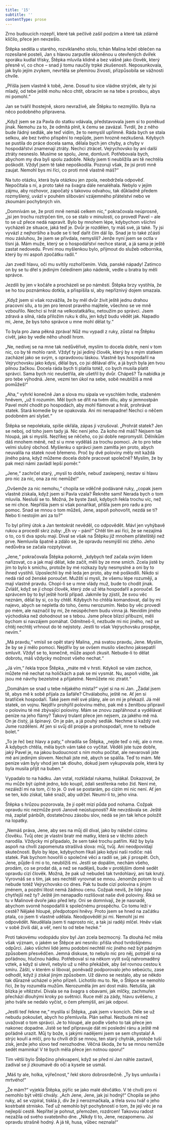 ```yaml
---
title: '15'
subtitle: ''
contentType: prose
---
```


<section>

Zrno budoucích rozepří, které tak pečlivě zašil podzim a které tak zdárně klíčilo, přece jen nevzešlo.

Štěpka seděla u starého, rozviklaného stolu, tchán Malina ležel oblečen na rozesílané posteli, Jan s hlavou zarputile skloněnou u otevřených dvířek sporáku kudlal třísky, Štěpka mluvila klidně a bez vášně jako člověk, který přesně ví, co chce – snad ji tomu naučily trpké zkušenosti. Neposunkovala, jak bylo jejím zvykem, nevrtěla se přemírou živosti, přizpůsobila se vážnosti chvíle.

„Přišla jsem vlastně k tobě, Jene. Dosud tu sice vládne strýček, ale ty jsi mladý, od tebe ještě mohu něco chtít, obracím se na tebe s prosbou, abys mi pomohl.“

Jan se tvářil lhostejně, skoro nevraživě, ale Štěpku to nezmýlilo. Byla na něco podobného připravena.

„Když jsem se za Pavla do statku vdávala, představovala jsem si to poněkud jinak. Nemohu za to, že odmítá plnit, k čemu se zavázal. Tvrdil, že z něho bude řádný sedlák, ale teď vidím, že to nemyslil upřímně. Ráda bych se stala selkou, ale bez tvého přispění to nepůjde, jsem hrozně nezkušená. Kdybych se pustila do práce docela sama, dělala bych jen chyby, a chyby v hospodářství znamenají ztráty. Nechci ztrácet. Vejrychovsko by ani další ztráty nesneslo. Musíme se spolu, Jene, domluvit. Potřebovala bych, abychom my dva byli spolu zadobře. Nikdy jsem ti neublížila ani tě nechtěla poškodit. Vždyť jsem tě také nepoškodila. Pozoruji však, že jsi proti mně zaujat. Nemohl bys mi říci, co proti mně vlastně máš?“

Na tuto otázku, která byla otázkou jen zpola, neobdržela odpověď. Nepočítala s ní, a proto také na švagra dále nenaléhala. Nebylo v jejím zájmu, aby rozhovor, započatý s takovou odvahou, tak důkladně předem rozmyšlený, uvázl v pouhém slibování vzájemného přátelství nebo ve zkoumání pochybných vin.

„Domnívám se, že proti mně nemáš celkem nic,“ pokračovala neúprosně, „jsi jen trochu roztrpčen tím, co se stalo v minulosti, co provedl Pavel – ale to se už přece nedá napravit. Bylo by mnohem lépe, kdybychom všichni vycházeli ze situace, jaká teď je. Dvůr je rozdělen, ty máš své, já také. Ty jsi vyvázl z nejhoršího a bude se ti teď dařit čím dál líp. Snad je to také zčásti mou zásluhou, že jsem se přivdala, nemyslíš? Jenže nyní jsem se octla v tísni já. Mám muže, který se o hospodářství nechce starat, a já sama je ještě zastat nedovedu. První mou myšlenkou bylo, přijmout do služeb odborníka, který by mi aspoň zpočátku radil.“

Jan zvedl hlavu, oči mu svítily rozhořčením. Vida, panské nápady! Zatímco on by se tu dřel s jediným čeledínem jako nádeník, vedle u bratra by měli správce.

Jezdili by jen v kočáře a procházeli se po náměstí. Štěpka brzy vystihla, že se ho tou poznámkou dotkla, a přispíšila si, aby nepříznivý dojem smazala.

„Když jsem si však rozvážila, že by měl dvůr živit ještě jednu drahou pracovní sílu, a to jen pro lenost pravého majitele, všechno se ve mně vzbouřilo. Nechci si hrát na velkostatkářku, netoužím po správci. Jsem zdravá a silná, ráda přiložím ruku k dílu, jen když budu vědět jak. Napadlo mi, Jene, že bys toho správce u mne mohl dělat ty.“

To byla pro Jana pěkná zpráva! Nůž mu vypadl z ruky, zůstal na Štěpku civět, jako by vedle něho uhodil hrom.

„Ne, nedívej se na mne tak nedůvěřivě, myslím to docela dobře, není v tom nic, co by tě mohlo ranit. Vždyť ty jsi jediný člověk, který by s mým statkem zacházel jako se svým, s opravdovou láskou. Vlastně bys hospodařil na Vejrychovsku jako kdysi, dělal bys, co jsi dělával dřív, a já bych byla jen tvou pilnou žačkou. Docela ráda bych ti platila totéž, co bych musila platit správci. Sama bych nic neušetřila, ale ušetřil by dvůr. Chápeš? Ta nabídka je pro tebe výhodná. Jene, vezmi ten úkol na sebe, sobě neublížíš a mně pomůžeš!“

„Aha,“ vyhrkl konečně Jan a slova mu sípala ve vyschlém hrdle, staženém hněvem, „už ti rozumím. Měl bych se dřít na tvém dílu, aby si jemnostpán Pavel mohl chodit po hospodách, aby mohl flámovat a hrát, prohrávat statek. Stará komedie by se opakovala. Ani mi nenapadne! Nechci o něčem podobném ani slyšet.“

Štěpka se nepolekala, spíše okřála, zápas ji vzrušoval. „Prohrát statek? Jen se neboj, od toho jsem tady já. Nic není jeho. Za koho mě máš? Nejsem tak hloupá, jak si myslíš. Nezříkej se něčeho, co jsi dobře nepromyslil. Dělníkům dáš mnohem méně, než si u mne vyděláš za trochu pomoci. Je to pro tebe velmi slušný obchod. Myšlenku o správci jsem zamítla jen proto, abych neuvalila na statek nové břemeno. Proč by dvě poloviny měly mít každá jiného pána, když můžeme docela dobře pracovat společně? Myslím, že by pak mezi námi zavládl lepší poměr.“

„Jene,“ zachrčel starý, „myslí to dobře, nebuď zaslepený, nestav si hlavu pro nic za nic, ona za nic nemůže!“

„Ovšemže za nic nemohu,“ chopila se vděčně podávané ruky, „copak jsem vlastně získala, když jsem si Pavla vzala? Řekněte sami! Nerada bych o tom mluvila. Nesluší se to. Možná, že byste žasli, kdybych řekla trochu víc, než se mi chce. Nepřišla jsem si však ponaříkat, přišla jsem pro radu a pro pomoc. Snad se mnou o tom můžeš, Jene, aspoň pohovořit, nezdá se ti? Nebo ti nestojím ani za to?“

To byl přímý útok a Jan tentokrát nevěděl, co odpovědět. Mávl jen vyhýbavě rukou a procedil skrz zuby: „Eh vy – páni!“ Chtěl tím asi říci, že se nezajímá o to, co ti dva spolu mají. Díval se však na Štěpku již mnohem přátelštěji než prve. Nemluvila špatně a zdálo se, že opravdu nesmýšlí nic zlého. Jeho nedůvěra se začala rozptylovat.

„Jene,“ pokračovala Štěpka pokorně, „kdybych teď začala svým lidem nařizovat, co a jak mají dělat, kde začít, měli by ze mne smích. Zcela jistě by jim to bylo k smíchu, protože by mé rozkazy byly nesmyslné a oni by to ihned vystihli. Uposlechli by mě leda jen proto, aby mě poškodili. Nikdo si nedá rád od ženské poroučet. Mužští si myslí, že všemu lépe rozumějí, a mají vlastně pravdu. Chopí-li se u mne vlády muž, bude to chodit jinak. Zvlášť, když se jí chopí člověk, který zde už léta hospodařil a poroučel. Se správcem by to byl ještě horší případ. Jakmile by zjistil, že svou věc neznám, dělal by si, co by chtěl. Kdybych ho chtěla komandovat, dal by mi najevo, abych se nepletla do toho, čemu nerozumím. Nebo by věc provedl po mém, ale naznačil by mi, že neúspěchem budu vinna já. Nevidím jiného východiska než dohodnout se s tebou. Jsme přece blízcí příbuzní, měli bychom si navzájem pomáhat. Odmítneš-li, nezbude mi nic jiného, než se chtěj nechtěj vrhnout do té nejistoty. Jestli to však Vejrychovsku prospěje, nevím.“

„Má pravdu,“ vmísil se opět starý Malina, „má svatou pravdu, Jene. Myslím, že by se jí mělo pomoci. Nejdřív by se ovšem musilo všechno jaksepatří smluvit. Vždyť se to, konečně, může aspoň zkusit. Nebude-li to dělat dobrotu, máš vždycky možnost všeho nechat.“

„Já vím,“ řekla trpce Štěpka, „máte mě v hrsti. Kdykoli se vám zachce, můžete mě nechat na holičkách a pak se mi vysmát. Nu, aspoň vidíte, jak jsou mé návrhy bezelstné a přijatelné. Nemůžete nic ztratit.“

„Domáhám se snad u tebe nějakého místa?“ vyjel si na ni Jan. „Žádal jsem tě, abys mě k sobě přijala za šafáře? Chválabohu, ještě ne. Ať jen si bratříček hospodaří. Také jsem měl své plány, ale on mi je překazil. Já měl statek, on vojnu. Nejdřív prohýřil polovinu mého, pak mě s ženitbou připravil o polovinu té mé zbývající poloviny. Mám se znovu zapřáhnout a vydělávat peníze na jeho flámy? Takový trulant přece jen nejsem, za jakého mě má. On je čistý, já špinavý. On je pán, a já pouhý sedlák. Nechme si každý své. Jsme rozděleni. Ať jen si svůj díl propije a prohospodaří, mne to nebude bolet.“

„To je řeč bez hlavy a paty,“ ohradila se Štěpka, „nejde teď o něj, ale o mne. A kdybych chtěla, měla bych vám také co vyčítat. Věděli jste tuze dobře, jaký Pavel je, na jakou budoucnost s ním mohu počítat, ale nevarovali jste mě ani jediným slovem. Nechali jste mě, abych se spálila. Teď to mám. Mé peníze vám byly vhod jen tak dlouho, dokud jsem vykupovala pole, která by byla musila přijít na buben.“

Vypadalo to na hádku. Jan vstal, rozkládal rukama, hulákal. Dokazoval, že mu může být úplně jedno, kdo koupil, zdali sestřenka nebo žid. Není mé, nezáleží mi na tom, čí to je. O své se postarám, po cizím mi nic není. Ať jen se ten, kdo získal, také snaží, aby udržel. Neumí-li to, jeho vina.

Štěpka s hrůzou pozorovala, že jí opět mizí půda pod nohama. Cožpak opravdu nic nezmůže proti Janově neústupnosti? Ale nevzdávala se. Ještě má, zaplať pánbůh, dostatečnou zásobu slov, nedá se jen tak lehce položit na lopatky.

„Nemáš práva, Jene, aby ses na můj díl díval, jako by náležel cizímu člověku. Tvůj otec je vlastní bratr mé matky, která se v těchto zdech narodila. Vždycky mi připadalo, že sem také trochu patřím. Kéž by byla aspoň na chvíli zapomenuta strašlivá slova: můj, tvůj. Ani neodpovídají skutečnosti. Bylo by lépe, kdybychom říkali jako kdysi naši rodiče: náš statek. Pak bychom hovořili o společné věci a radili se, jak jí prospět. Och, Jene, půjde-li mi o to, neublížíš mi. Jestli se dopálím, nechám všeho, prodám, co se prodat dá, a než se naděješ, bude v protějším domě sedět opravdu cizí člověk. Možná, že pak už nebudeš tak tvrdohlavý, ani tak krutý. Vyrovnáš se s tím, jak ses nechtěl vyrovnat se mnou. Jenomže potom to už nebude totéž Vejrychovsko co dnes. Pak tu bude cizí polovina s jiným jménem, a pozdní lítost nemá žádnou cenu. Cožpak nevíš, že lidé jsou chytřejší než ty? Ještě jim nenapadlo rozlišovat naše dvě poloviny. Říká se tu v Malinově dvoře jako před lety. Oni se domnívají, že je nasnadě, abychom svorně hospodařili k společnému prospěchu. Co tomu leží v cestě? Nějaké hloupé, předpotopní hněvy. Proto jsem se hned na začátku ptala, co jsem ti vlastně udělala. Neodpověděl jsi mi. Nemohl jsi mi odpovědět. Neudělala jsem ti naprosto nic, a tak jsi raději mlčel. Hněv však v sobě živíš dál, a věř, není to od tebe hezké.“

Proti takovému vodopádu slov byl Jan zcela bezmocný. Ta dlouhá řeč měla však význam, o jakém se Štěpce ani nesnilo: přišla vhod tvrdošíjnému odpůrci. Jako všichni lidé jemu podobní nechtěl nic jiného než být pádným způsobem přesvědčen. Jemná diskuse, to nebylo nic pro něj, potrpěl si na pořádnou, hlučnou hádku. Potřeboval si na někom vylít svůj nahromaděný vztek, a když si ulevil, nebylo už u něho překážek, aby šel rovnou cestou k smíru. Záští, v kterém si liboval, poněvadž podporovalo jeho sebeúctu, zase odhodil, když ji získal jiným způsobem. Už dávno se nestalo, aby se někdo tak důrazně ucházel o jeho přízeň. Lichotilo mu to. Ne, o Štěpce se nemohlo říci, že by rozuměla mužům. Nerozuměla jim ani dost málo. Netušila, jak blízka je vítězství. Dívala se na švagra s obavami, jak mlčky, zachmuřen přechází dlouhými kroky po světnici. Ruce měl za zády, hlavu svěšenu, z jeho tváře se nedalo vyčíst, o čem přemýšlí, ani jak odpoví.

„Jestli teď řekne ne,“ myslila si Štěpka, „pak jsem v koncích. Déle se už nebudu pokoušet, abych ho přemluvila. Plán selhal. Nezbude mi než uvažovat o tom správci. Je to hloupé, ale podle všeho to tak přece jen nakonec dopadne. Jistě se teď připravuje dát mi poslední ránu a ještě mě pořádně urazit. Můj ty bože, s jakými nadějemi jsem se sem chystala! A strýc kouří a mlčí, pro tu chvíli drží se mnou, ten starý chytrák, protože tuší zisk, jenže jeho slovo teď nerozhodne. Věčná škoda, že tu se mnou nemůže sedět maminka! V té bych měla přece jen notnou oporu!“

Tím větší bylo Štěpčino překvapení, když se před ní Jan náhle zastavil, zadíval se jí zkoumavě do očí a kysele se usmál.

„Máš ty ale, holka, výřečnost,“ řekl skoro dobrosrdečně. „Ty bys umluvila i mrtvého!“

„Že mám?“ vyjekla Štěpka, pýříc se jako malé děvčátko. V té chvíli pro ni nemohlo být větší chvály. „Ach Jene, Jene, jak jsi hodný!“ Chopila se jeho ruky, ač se vzpíral, tiskla ji, div že ji nerozmačkala, a třela svou tvář o jeho kostrbaté strnisko. Teď už nemohlo být pochybností o tom, že její věc je na nejlepší cestě. Nepřítel je pohnut, přemožen, rozdrcen! Takovou radost nezažila od svého svatebního dne. „Nikdy ti to, Jene, nezapomenu. Jsi opravdu strašně hodný. A já tě, husa, vůbec neznala!“

</section>
